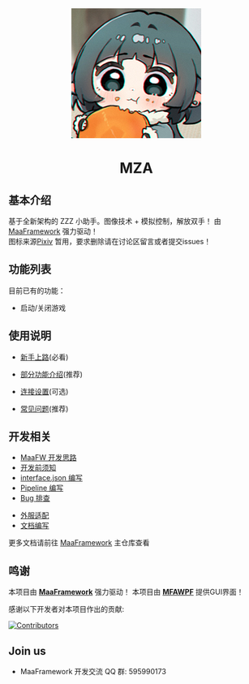 <div align="center">
<img alt="LOGO" src="https://github.com/YlovexLN/MZA/blob/main/logo.png" width="256" height="256" />

# MZA

</div>

## 基本介绍

基于全新架构的 ZZZ 小助手。图像技术 + 模拟控制，解放双手！
由 [MaaFramework](https://github.com/MaaXYZ/MaaFramework) 强力驱动！
<br>图标来源[Pixiv](https://www.pixiv.net/artworks/125629080) 暂用，要求删除请在讨论区留言或者提交issues！

## 功能列表

目前已有的功能：

- 启动/关闭游戏

## 使用说明

- [新手上路](./docs/zh_cn/manual/%E6%96%B0%E6%89%8B%E4%B8%8A%E8%B7%AF.md)(必看)

- [部分功能介绍](./docs/zh_cn/manual/%E9%83%A8%E5%88%86%E5%8A%9F%E8%83%BD%E4%BB%8B%E7%BB%8D.md)(推荐)

- [连接设置](./docs/zh_cn/manual/%E8%BF%9E%E6%8E%A5%E8%AE%BE%E7%BD%AE.md)(可选)

- [常见问题](./docs/zh_cn/manual/%E5%B8%B8%E8%A7%81%E9%97%AE%E9%A2%98.md)(推荐)

## 开发相关

- [MaaFW 开发思路](https://github.com/MaaXYZ/MaaFramework/blob/main/docs/zh_cn/1.1-%E5%BF%AB%E9%80%9F%E5%BC%80%E5%A7%8B.md#%E5%BC%80%E5%8F%91%E6%80%9D%E8%B7%AF)  
- [开发前须知](./docs/zh_cn/develop/开发前须知.md)
- [interface.json 编写](./docs/zh_cn/develop/interface.json%20编写.md)
- [Pipeline 编写](./docs/zh_cn/develop/Pipeline%20编写.md)
- [Bug 排查](./docs/zh_cn/develop/Bug%20排查.md)
<!--
- [项目重构](./docs/zh_cn/develop/项目重构.md)
- [活动资源维护](./docs/zh_cn/develop/活动资源维护.md)
-->
- [外服适配](./docs/zh_cn/develop/外服适配.md)
- [文档编写](./docs/zh_cn/develop/文档编写.md)

更多文档请前往 [MaaFramework](https://github.com/MaaXYZ/MaaFramework) 主仓库查看

## 鸣谢

本项目由 **[MaaFramework](https://github.com/MaaXYZ/MaaFramework)** 强力驱动！
本项目由 **[MFAWPF](https://github.com/SweetSmellFox/MFAWPF)** 提供GUI界面！

感谢以下开发者对本项目作出的贡献:

[![Contributors](https://contrib.rocks/image?repo=YlovexLN/MZA&max=1000)](https://github.com/YlovexLN/MZA/graphs/contributors)

## Join us

<!--
- MZA 闲聊群 QQ 群：175638678
- MZA 开发群 QQ 群：649344857
-->
- MaaFramework 开发交流 QQ 群: 595990173